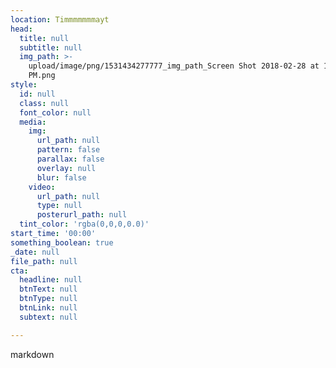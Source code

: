 ```yaml
---
location: Timmmmmmmayt
head:
  title: null
  subtitle: null
  img_path: >-
    upload/image/png/1531434277777_img_path_Screen Shot 2018-02-28 at 12.34.01
    PM.png
style:
  id: null
  class: null
  font_color: null
  media:
    img:
      url_path: null
      pattern: false
      parallax: false
      overlay: null
      blur: false
    video:
      url_path: null
      type: null
      posterurl_path: null
  tint_color: 'rgba(0,0,0,0.0)'
start_time: '00:00'
something_boolean: true
_date: null
file_path: null
cta:
  headline: null
  btnText: null
  btnType: null
  btnLink: null
  subtext: null

---
```

<p>markdown</p>
